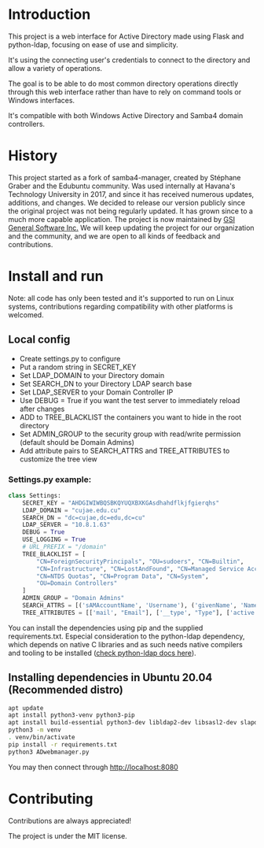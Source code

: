 # Introduction
This project is a web interface for Active Directory made using Flask and
python-ldap, focusing on ease of use and simplicity.

It's using the connecting user's credentials to connect to the
directory and allow a variety of operations.

The goal is to be able to do most common directory operations directly
through this web interface rather than have to rely on command tools or
Windows interfaces.

It's compatible with both Windows Active Directory and Samba4 domain controllers.

# History
This project started as a fork of samba4-manager, created by Stéphane Graber
and the Edubuntu community.
Was used internally at Havana's Technology University in 2017, and since it has 
received numerous updates, additions, and changes.
We decided to release our version publicly since the original project was not being
regularly updated. It has grown since to a much more capable application.
The project is now maintained by [GSI General Software Inc.](https://www.generalsoftwareinc.com/)
We will keep updating the project for our organization and the community,
and we are open to all kinds of feedback and contributions.

# Install and run

Note: all code has only been tested and it's supported to run on Linux systems, contributions
regarding compatibility with other platforms is welcomed. 

## Local config

 * Create settings.py to configure
 * Put a random string in SECRET\_KEY
 * Set LDAP\_DOMAIN to your Directory domain
 * Set SEARCH\_DN to your Directory LDAP search base
 * Set LDAP\_SERVER to your Domain Controller IP
 * Use DEBUG = True if you want the test server to immediately reload after changes
 * ADD to TREE\_BLACKLIST the containers you want to hide in the root directory
 * Set ADMIN\_GROUP to the security group with read/write permission (default should be Domain Admins)
 * Add attribute pairs to SEARCH\_ATTRS and TREE\_ATTRIBUTES to customize the tree view

### Settings.py example:

```python
class Settings:
    SECRET_KEY = "AHDGIWIWBQSBKQYUQXBXKGAsdhahdflkjfgierqhs"
    LDAP_DOMAIN = "cujae.edu.cu"
    SEARCH_DN = "dc=cujae,dc=edu,dc=cu"
    LDAP_SERVER = "10.8.1.63"
    DEBUG = True
    USE_LOGGING = True
    # URL_PREFIX = "/domain"
    TREE_BLACKLIST = [
        "CN=ForeignSecurityPrincipals", "OU=sudoers", "CN=Builtin",
        "CN=Infrastructure", "CN=LostAndFound", "CN=Managed Service Accounts",
        "CN=NTDS Quotas", "CN=Program Data", "CN=System",
        "OU=Domain Controllers"
    ]
    ADMIN_GROUP = "Domain Admins"
    SEARCH_ATTRS = [('sAMAccountName', 'Username'), ('givenName', 'Name')]
    TREE_ATTRIBUTES = [['mail', "Email"], ['__type', "Type"], ['active', "Status"]]
```

You can install the dependencies using pip and the supplied requirements.txt. Especial 
consideration to the python-ldap dependency, which depends on native C libraries and as such needs
native compilers and tooling to be installed ([check python-ldap docs here](https://www.python-ldap.org/en/python-ldap-3.4.0/installing.html#build-prerequisites)).

## Installing dependencies in Ubuntu 20.04 (Recommended distro)

```sh
apt update
apt install python3-venv python3-pip
apt install build-essential python3-dev libldap2-dev libsasl2-dev slapd ldap-utils tox lcov valgrind
python3 -m venv
. venv/bin/activate
pip install -r requirements.txt
python3 ADwebmanager.py
```

You may then connect through [http://localhost:8080](http://localhost:8080)

# Contributing
Contributions are always appreciated!

The project is under the MIT license.
